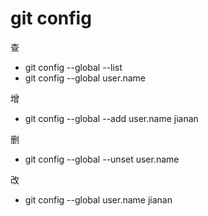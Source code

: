 # git config

查 
* git config --global --list
* git config --global user.name

增
* git config --global --add user.name jianan

删
* git config --global --unset user.name

改
* git config --global user.name jianan




